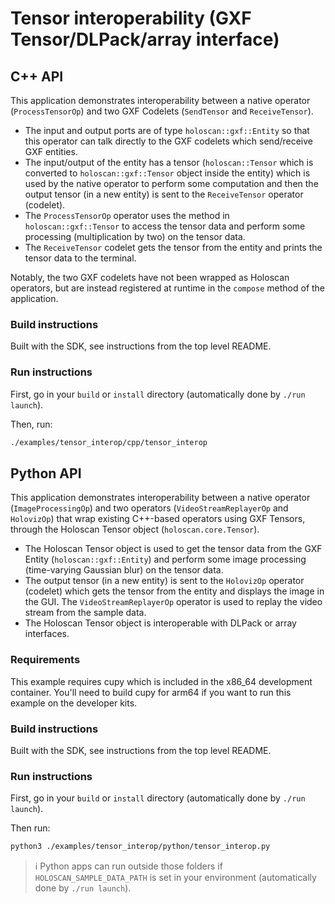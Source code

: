 # Tensor interoperability (GXF Tensor/DLPack/array interface)

## C++ API

This application demonstrates interoperability between a native operator (`ProcessTensorOp`) and two GXF Codelets (`SendTensor` and `ReceiveTensor`).
- The input and output ports are of type `holoscan::gxf::Entity` so that this operator can talk directly to the GXF codelets which send/receive GXF entities.
- The input/output of the entity has a tensor (`holoscan::Tensor` which is converted to `holoscan::gxf::Tensor` object inside the entity) which is used by the native operator to perform some computation and then the output tensor (in a new entity) is sent to the `ReceiveTensor` operator (codelet).
- The `ProcessTensorOp` operator uses the method in `holoscan::gxf::Tensor` to access the tensor data and perform some processing (multiplication by two) on the tensor data.
- The `ReceiveTensor` codelet gets the tensor from the entity and prints the tensor data to the terminal.

Notably, the two GXF codelets have not been wrapped as Holoscan operators, but are instead registered at runtime in the `compose` method of the application.

### Build instructions

Built with the SDK, see instructions from the top level README.

### Run instructions

First, go in your `build` or `install` directory (automatically done by `./run launch`).

Then, run:
```bash
./examples/tensor_interop/cpp/tensor_interop
```

## Python API

This application demonstrates interoperability between a native operator (`ImageProcessingOp`) and two operators (`VideoStreamReplayerOp` and `HolovizOp`) that wrap existing C++-based operators using GXF Tensors, through the Holoscan Tensor object (`holoscan.core.Tensor`).
- The Holoscan Tensor object is used to get the tensor data from the GXF Entity (`holoscan::gxf::Entity`) and perform some image processing (time-varying Gaussian blur) on the tensor data.
- The output tensor (in a new entity) is sent to the `HolovizOp` operator (codelet) which gets the tensor from the entity and displays the image in the GUI. The `VideoStreamReplayerOp` operator is used to replay the video stream from the sample data.
- The Holoscan Tensor object is interoperable with DLPack or array interfaces.

### Requirements

This example requires cupy which is included in the x86_64 development container. You'll need to build cupy for arm64 if you want to run this example on the developer kits.

### Build instructions

Built with the SDK, see instructions from the top level README.

### Run instructions

First, go in your `build` or `install` directory (automatically done by `./run launch`).

Then run: 
```bash
python3 ./examples/tensor_interop/python/tensor_interop.py
```

> ℹ️ Python apps can run outside those folders if `HOLOSCAN_SAMPLE_DATA_PATH` is set in your environment (automatically done by `./run launch`).